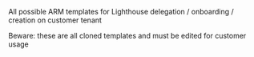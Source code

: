 All possible ARM templates for Lighthouse delegation / onboarding / creation on customer tenant 

Beware: these are  all cloned templates and must be edited for customer usage